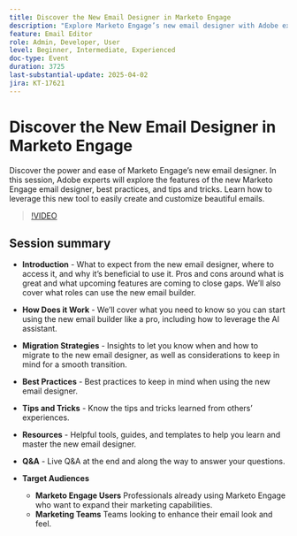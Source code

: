 ```yaml
---
title: Discover the New Email Designer in Marketo Engage
description: "Explore Marketo Engage’s new email designer with Adobe experts. Learn features, best practices, tips, migration strategies, and more to enhance your email marketing."
feature: Email Editor
role: Admin, Developer, User
level: Beginner, Intermediate, Experienced
doc-type: Event
duration: 3725
last-substantial-update: 2025-04-02
jira: KT-17621
---
```


# Discover the New Email Designer in Marketo Engage

Discover the power and ease of Marketo Engage’s new email designer. In this session, Adobe experts will explore the features of the new Marketo Engage email designer, best practices, and tips and tricks. Learn how to leverage this new tool to easily create and customize beautiful emails.

>[!VIDEO](https://video.tv.adobe.com/v/3456026/?learn=on&enablevpops)

## Session summary

* **Introduction** - What to expect from the new email designer, where to access it, and why it’s beneficial to use it.  Pros and cons around what is great and what upcoming features are coming to close gaps.  We’ll also cover what roles can use the new email builder. 

* **How Does it Work** - We’ll cover what you need to know so you can start using the new email builder like a pro, including how to leverage the AI assistant.  

* **Migration Strategies** - Insights to let you know when and how to migrate to the new email designer, as well as considerations to keep in mind for a smooth transition.  

* **Best Practices** - Best practices to keep in mind when using the new email designer. 

* **Tips and Tricks** - Know the tips and tricks learned from others’ experiences. 

* **Resources** - Helpful tools, guides, and templates to help you learn and master the new email designer. 

* **Q&A** - Live Q&A at the end and along the way to answer your questions.

* **Target Audiences**

  * **Marketo Engage Users** Professionals already using Marketo Engage who want to expand their marketing capabilities.
  * **Marketing Teams** Teams looking to enhance their email look and feel.